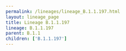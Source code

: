 ```yaml
---
permalink: /lineages/lineage_B.1.1.197.html
layout: lineage_page
title: Lineage B.1.1.197
lineage: B.1.1.197
parent: B.1.1
children: ['B.1.1.197']
---
```

